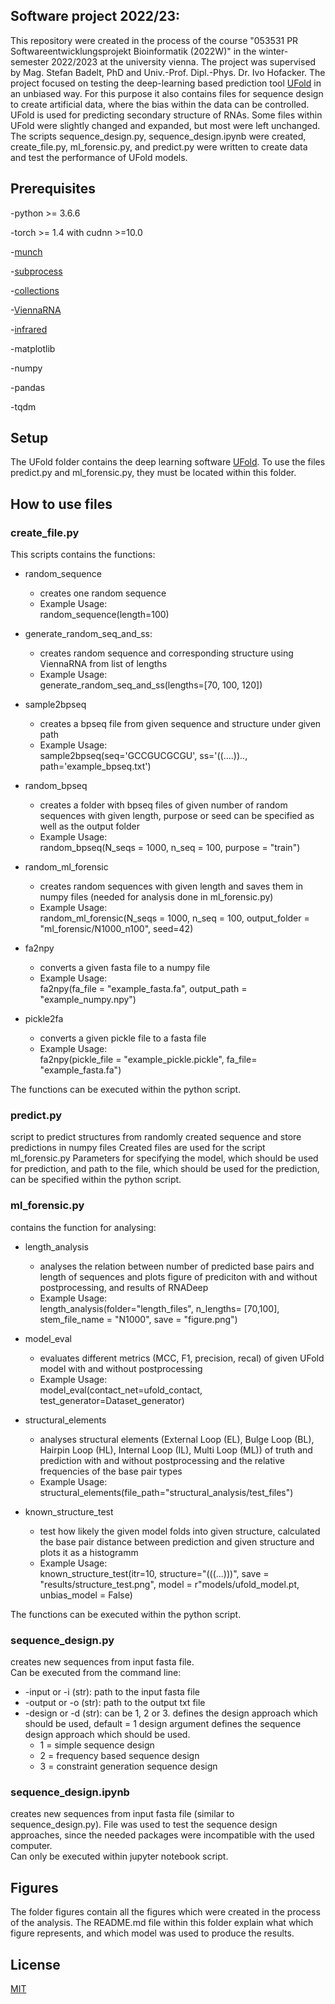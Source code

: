 ## Software project 2022/23:

This repository were created in the process of the course "053531 PR Softwareentwicklungsprojekt Bioinformatik (2022W)" in the winter-semester 2022/2023 at the university vienna. The project was supervised by Mag. Stefan Badelt, PhD and Univ.-Prof. Dipl.-Phys. Dr. Ivo Hofacker.
The project focused on testing the deep-learning based prediction tool [UFold](https://github.com/uci-cbcl/UFold) in an unbiased way. For this purpose it also contains files for  sequence design to create artificial data, where the bias within the data can be controlled. <br>
UFold is used for predicting secondary structure of RNAs. Some files within UFold were slightly changed and expanded, but most were left unchanged. The scripts sequence_design.py, sequence_design.ipynb were created, create_file.py, ml_forensic.py, and predict.py were written to create data and test the performance of UFold models.

## Prerequisites
-python >= 3.6.6

-torch >= 1.4 with cudnn >=10.0

-[munch](https://pypi.org/project/munch/2.0.2/)

-[subprocess](https://docs.python.org/3/library/subprocess.html)

-[collections](https://docs.python.org/2.7/library/collections.html#)

-[ViennaRNA](https://www.tbi.univie.ac.at/RNA/)

-[infrared](https://github.com/s-will/Infrared)

-matplotlib

-numpy

-pandas

-tqdm


## Setup

The UFold folder contains the deep learning software [UFold](https://github.com/uci-cbcl/UFold). To use the files predict.py and ml_forensic.py, they must be located within this folder.

## How to use files

### create_file.py
This scripts contains the functions:
<list>
- random_sequence
    - creates one random sequence
    - Example Usage: <br>
      random_sequence(length=100)
    
- generate_random_seq_and_ss:  
    - creates random sequence and corresponding structure using ViennaRNA from list of lengths
    - Example Usage: <br>
      generate_random_seq_and_ss(lengths=[70, 100, 120])
    
- sample2bpseq
    - creates a bpseq file from given sequence and structure under given path
    - Example Usage: <br>
      sample2bpseq(seq='GCCGUCGCGU', ss='((....)).., path='example_bpseq.txt')
    
- random_bpseq
    - creates a folder with bpseq files of given number of random sequences with given length, purpose or seed can be specified as well as the output folder
    - Example Usage: <br>
      random_bpseq(N_seqs = 1000, n_seq = 100, purpose = "train")
    
- random_ml_forensic
    - creates random sequences with given length and saves them in numpy files (needed for analysis done in ml_forensic.py)
    - Example Usage: <br>
      random_ml_forensic(N_seqs = 1000, n_seq = 100, output_folder = "ml_forensic/N1000_n100", seed=42)
      
- fa2npy
    - converts a given fasta file to a numpy file
    - Example Usage: <br>
      fa2npy(fa_file = "example_fasta.fa", output_path = "example_numpy.npy")
      
- pickle2fa
    - converts a given pickle file to a fasta file
    - Example Usage: <br>
      fa2npy(pickle_file = "example_pickle.pickle", fa_file= "example_fasta.fa")
      
The functions can be executed within the python script.

### predict.py
script to predict structures from randomly created sequence and store predictions in numpy files
Created files are used for the script ml_forensic.py
Parameters for specifying the model, which should be used for prediction, and path to the file, which should be used for the prediction, can be specified within the python script.

### ml_forensic.py
contains the function for analysing:
- length_analysis
    - analyses the relation between number of predicted base pairs and length of sequences and plots figure of prediciton with and without postprocessing, and results of RNADeep
    - Example Usage:  <br>
        length_analysis(folder="length_files", n_lengths= \[70,100\], stem_file_name = "N1000", save = "figure.png")
        
- model_eval
    - evaluates different metrics (MCC, F1, precision, recal) of given UFold model with and without postprocessing
    - Example Usage:  <br>
        model_eval(contact_net=ufold_contact, test_generator=Dataset_generator)
        
- structural_elements
    - analyses structural elements (External Loop (EL), Bulge Loop (BL), Hairpin Loop (HL), Internal Loop (IL), Multi Loop (ML)) of truth and prediction with and without postprocessing and the relative frequencies of the base pair types
    - Example Usage:  <br>
        structural_elements(file_path="structural_analysis/test_files")
        
- known_structure_test
    - test how likely the given model folds into given structure, calculated the base pair distance between prediction and given structure and plots it as a histogramm
    - Example Usage:  <br>
        known_structure_test(itr=10, structure="(((...)))", save = "results/structure_test.png", model = r"models/ufold_model.pt, unbias_model = False)
        
The functions can be executed within the python script.

### sequence_design.py
creates new sequences from input fasta file. <br>
Can be executed from the command line: <br>
* -input or -i (str): path to the input fasta file
* -output or -o (str): path to the output txt file
* -design or -d (str): can be 1, 2 or 3. defines the design approach which should be used, default = 1
design argument defines the sequence design approach which should be used.   <br>
    * 1 = simple sequence design  <br>
    * 2 = frequency based sequence design  <br>
    * 3 = constraint generation sequence design  <br>

### sequence_design.ipynb
creates new sequences from input fasta file (similar to sequence_design.py). File was used to test the sequence design approaches, since the needed packages were incompatible with the used computer.  <br>
Can only be executed within jupyter notebook script.

## Figures
The folder figures contain all the figures which were created in the process of the analysis. The README.md file within this folder explain what which figure represents, and which model was used to produce the results. 

## License

[MIT](https://choosealicense.com/licenses/mit/)
